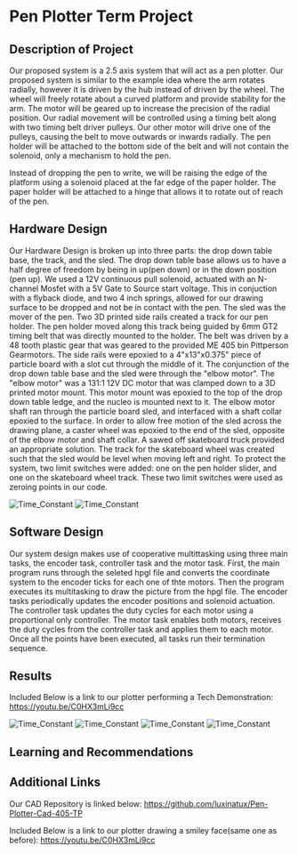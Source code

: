 # Pen Plotter Term Project
## **Description of Project**
Our proposed system is a 2.5 axis system that will act as a pen plotter. Our proposed system is similar to the example idea where the arm rotates radially, however it is driven by the hub instead of driven by the wheel. The wheel will freely rotate about a curved platform and provide stability for the arm. The motor will be geared up to increase the precision of the radial position. Our radial movement will be controlled using a timing belt along with two timing belt driver pulleys. Our other motor will drive one of the pulleys, causing the belt to move outwards or inwards radially. The pen holder will be attached to the bottom side of the belt and will not contain the solenoid, only a mechanism to hold the pen. 

Instead of dropping the pen to write, we will be raising the edge of the platform using a solenoid placed at the far edge of the paper holder. The paper holder will be attached to a hinge that allows it to rotate out of reach of the pen. 

## **Hardware Design**
Our Hardware Design is broken up into three parts: the drop down table base, the track, and the sled. The drop down table base allows us to have a half degree of freedom by being in up(pen down) or in the down position (pen up). We used a 12V continuous pull solenoid, actuated with an N-channel Mosfet with a 5V Gate to Source start voltage. This in conjuction with a flyback diode, and two 4 inch springs, allowed for our drawing surface to be dropped and not be in contact with the pen. The sled was the mover of the pen. Two 3D printed side rails created a track for our pen holder. The pen holder moved along this track being guided by 6mm GT2 timing belt that was directly mounted to the holder. The belt was driven by a 48 tooth plastic gear that was geared to the provided ME 405 bin Pittperson Gearmotors. The side rails were epoxied to a 4"x13"x0.375" piece of particle board with a slot cut through the middle of it. The conjunction of the drop down table base and the sled were through the "elbow motor". The "elbow motor" was a 131:1 12V DC motor that was clamped down to a 3D printed motor mount. This motor mount was epoxied to the top of the drop down table ledge, and the nucleo is mounted next to it. The elbow motor shaft ran through the particle board sled, and interfaced with a shaft collar epoxied to the surface. In order to allow free motion of the sled across the drawing plane, a caster wheel was epoxied to the end of the sled, opposite of the elbow motor and shaft collar. A sawed off skateboard truck provided an appropriate solution. The track for the skateboard wheel was created such that the sled would be level when moving left and right. To protect the system, two limit switches were added: one on the pen holder slider, and one on the skateboard wheel track. These two limit switches were used as zeroing points in our code.

![Time_Constant](full_sys.jpg)
![Time_Constant](springs2.jpg)

## **Software Design**
Our system design makes use of cooperative multittasking using three main tasks, the encoder task, controller task and the motor task. First, the main program runs through the seleted hpgl file and converts the coordinate system to the encoder ticks for each one of thte motors. Then the program executes its multitasking to draw the picture from the hpgl file. The encoder tasks periodically updates the encoder positions and solenoid actuation. The controller task updates the duty cycles for each motor using a proportional only controller. The motor task enables both motors, receives the duty cycles from the controller task and applies them to each motor. Once all the points have been executed, all tasks run their termination sequence. 

## **Results**
Included Below is a link to our plotter performing a Tech Demonstration: 
https://youtu.be/C0HX3mLi9cc

![Time_Constant](full_inact3.png)
![Time_Constant](pen_upclose2.jpg)
![Time_Constant](underneath2.jpg)
![Time_Constant](no_pen2.jpg)


## **Learning and Recommendations**

## **Additional Links**
Our CAD Repository is linked below:
https://github.com/luxinatux/Pen-Plotter-Cad-405-TP

Included Below is a link to our plotter drawing a smiley face(same one as before): 
https://youtu.be/C0HX3mLi9cc


